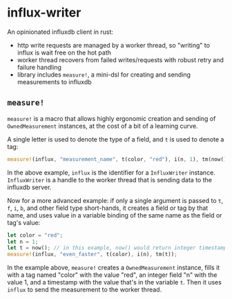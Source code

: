 # influx-writer

An opinionated influxdb client in rust:

- http write requests are managed by a worker thread, so "writing" to influx is wait free on the hot path
- worker thread recovers from failed writes/requests with robust retry and failure handling
- library includes `measure!`, a mini-dsl for creating and sending measurements to influxdb

## `measure!`

`measure!` is a macro that allows highly ergonomic creation and sending of `OwnedMeasurement` instances, at the cost of a bit of a learning curve.

A single letter is used to denote the type of a field, and `t` is used to denote a tag:

```rust
measure!(influx, "measurement_name", t(color, "red"), i(n, 1), tm(now()));
```

In the above example, `influx` is the identifier for a `InfluxWriter` instance. `InfluxWriter` is a handle to the worker thread that is sending data to the influxdb server.

Now for a more advanced example: if only a single argument is passed to `t`, `f`, `i`, `b`, and other field type short-hands, it creates a field or tag by that name, and uses value in a variable binding of the same name as the field or tag's value:

```rust
let color = "red";
let n = 1;
let t = now(); // in this example, now() would return integer timestamp
measure!(influx, "even_faster", t(color), i(n), tm(t));
```

In the example above, `measure!` creates a `OwnedMeasurement` instance, fills it with a tag named "color" with the value "red", an integer field "n" with the value 1, and a timestamp with the value that's in the variable `t`. Then it uses `influx` to send the measurement to the worker thread.
